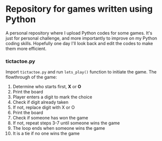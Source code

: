 # Repository for games written using Python

A personal repository where I upload Python codes for some games. It's just for personal challenge, and more importantly to improve on my Python coding skills. Hopefully one day I'll look back and edit the codes to make them more efficient. 


### tictactoe.py

Import `tictactoe.py` and run `lets_play()` function to initiate the game.
The flowthrough of the game:
1. Determine who starts first, **X** or **O**
2. Print the board
3. Player enters a digit to mark the choice
4. Check if digit already taken
5. If not, replace digit with X or O
6. Print the board
7. Check if someone has won the game
8. If not, repeat steps 3-7 until someone wins the game
9. The loop ends when someone wins the game
10. It is a tie if no one wins the game
